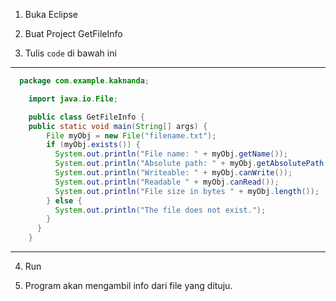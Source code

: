 1. Buka Eclipse

2. Buat Project GetFileInfo

3. Tulis `code` di bawah ini

---

```java
  package com.example.kaknanda;

	import java.io.File;

	public class GetFileInfo {
	public static void main(String[] args) {
	    File myObj = new File("filename.txt");
	    if (myObj.exists()) {
	      System.out.println("File name: " + myObj.getName());
	      System.out.println("Absolute path: " + myObj.getAbsolutePath());
	      System.out.println("Writeable: " + myObj.canWrite());
	      System.out.println("Readable " + myObj.canRead());
	      System.out.println("File size in bytes " + myObj.length());
	    } else {
	      System.out.println("The file does not exist.");
	    }
	  }
	}


```
---

4. Run

5. Program akan mengambil info dari file yang dituju.
